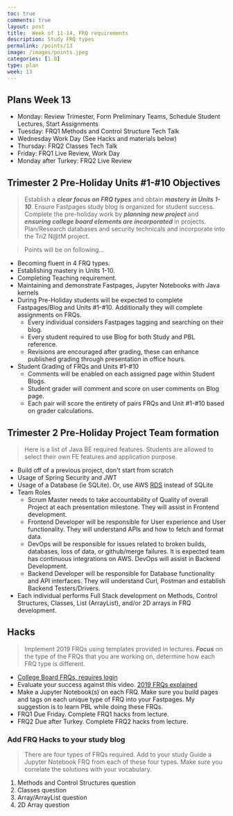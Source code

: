 ```yaml
---
toc: true
comments: true
layout: post
title:  Week of 11-14, FRQ requirements
description: Study FRQ types
permalink: /points/13
image: /images/points.jpeg
categories: [1.B]
type: plan
week: 13
---
```


## Plans Week 13
- Monday: Review Trimester, Form Preliminary Teams, Schedule Student Lectures, Start Assignments
- Tuesday: FRQ1 Methods and Control Structure Tech Talk
- Wednesday Work Day (See Hacks and materials below)
- Thursday: FRQ2 Classes Tech Talk
- Friday: FRQ1 Live Review, Work Day
- Monday after Turkey: FRQ2 Live Review

## Trimester 2 Pre-Holiday Units #1-#10 Objectives
> Establish a ***clear focus on FRQ types*** and obtain ***mastery in Units 1-10***.  Ensure Fastpages study blog is organized for student success.  Complete the pre-holiday work by ***planning new project*** and ***ensuring college board elements are incorporated*** in projects.  Plan/Research databases and security technicals and incorporate into the Tri2 N@tM project.

> Points will be on following...
- Becoming fluent in 4 FRQ types.
- Establishing mastery in Units 1-10.
- Completing Teaching requirement.
- Maintaining and demonstrate Fastpages, Jupyter Notebooks with Java kernels
- During Pre-Holiday students will be expected to complete Fastpages/Blog and Units #1-#10.  Additionally they will complete assignments on FRQs.
    - Every individual considers Fastpages tagging and searching on their blog.
    - Every student required to use Blog for both Study and PBL reference.
    - Revisions are encouraged after grading, these can enhance published grading through presentation in office hours.
- Student Grading of FRQs and Units #1-#10
    - Comments will be enabled on each assigned page within Student Blogs.
    - Student grader will comment and score on user comments on Blog page.
    - Each pair will score the entirety of pairs FRQs and Unit #1-#10 based on grader calculations.

## Trimester 2 Pre-Holiday Project Team formation
> Here is a list of Java BE required features.  Students are allowed to select their own FE features and application purpose.
- Build off of a previous project, don't start from scratch
- Usage of Spring Security and JWT
- Usage of a Database (ie SQLite).  Or, use AWS [RDS](https://www.youtube.com/watch?v=2WwR2zbkQdQ) instead of SQLite
- Team Roles
    - Scrum Master needs to take accountability of Quality of overall Project at each presentation milestone.  They will assist in Frontend development.
    - Frontend Developer will be responsible for User experience and User functionality. They will understand APIs and how to fetch and format data.
    - DevOps will be responsible for issues related to broken builds, databases, loss of data, or github/merge failures.  It is expected team has continuous integrations on AWS.  DevOps will assist in Backend Development. 
    - Backend Developer will be responsible for Database functionality and API interfaces.  They will understand Curl, Postman and establish Backend Testers/Drivers.
- Each individual performs Full Stack development on Methods, Control Structures, Classes, List (ArrayList), and/or 2D arrays in FRQ development.

## Hacks 
> Implement 2019 FRQs using templates provided in lectures. ***Focus*** on the type of the FRQs that you are working on, determine how each FRQ type is different.  
- [College Board FRQs, requires login](https://apstudents.collegeboard.org/courses/ap-computer-science-a/free-response-questions-by-year)
- Evaluate your success against this video.  [2019 FRQs explained](https://www.youtube.com/watch?v=zdic9Fi_XTc)
- Make a Jupyter Notebook(s) on each FRQ.  Make sure you build pages and tags on each unique type of FRQ into your Fastpages.  My suggestion is to learn PBL while doing these FRQs.
- FRQ1 Due Friday.  Complete FRQ1 hacks from lecture.
- FRQ2 Due after Turkey.  Complete FRQ2 hacks from lecture.


### Add FRQ Hacks to your study blog
> There are four types of FRQs required.  Add to your study Guide a Jupyter Notebook FRQ from each of these four types.  Make sure you correlate the solutions with your vocabulary.
1. Methods and Control Structures question
2. Classes question 
3. Array/ArrayList question
4. 2D Array question